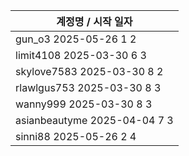 | 계정명 / 시작 일자|
|--------|
| gun_o3 2025-05-26 1 2 |
| limit4108 2025-03-30 6 3 |
| skylove7583 2025-03-30 8 2 |
| rlawlgus753 2025-03-30 8 3 |
| wanny999 2025-03-30 8 3 |
| asianbeautyme 2025-04-04 7 3 |
| sinni88 2025-05-26 2 4 |
